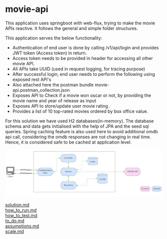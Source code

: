 # movie-api

This application uses springboot with web-flux, trying to make the movie APIs reactive. It follows the general and simple folder structures.

This application serves the below functionality:

* Authentication of end user is done by calling /v1/api/login and provides JWT token (Access token) in return.
* Access token needs to be provided in header for accessing all other movie API.
* All APIs take UUID (used in request logging, for tracing purpose)
* After successful login, end user needs to perform the following using exposed rest API's
* Also attached here the postman bundle movie-api.postman_collection.json
* Exposes API to Check if a movie won oscar or not, by providing the movie name and year of release as input
* Exposes API to store/update user movie rating .
* Provides a list of 10 top-rated movies ordered by box office value.

For this solution we have used H2 databases(in-memory). The database schema and data gets initialised with the help of JPA and the seed sql queries.
Spring caching feature is also used here to avoid additional omdb api call, considering the omdb responses are not changing in real time. Hence, it is considered safe to be cached at application level.

![Screenshot](./solution.png)



[solution.md](./solution.md) <br>
[how_to_run.md](./how_to_run.md ) <br>
[how_to_test.md](./how_to_test.md ) <br>
[to_do.md](./to_do.md )<br>
[assumptions.md](./assumptions.md)<br>
[scale.md](./scale.md)<br>